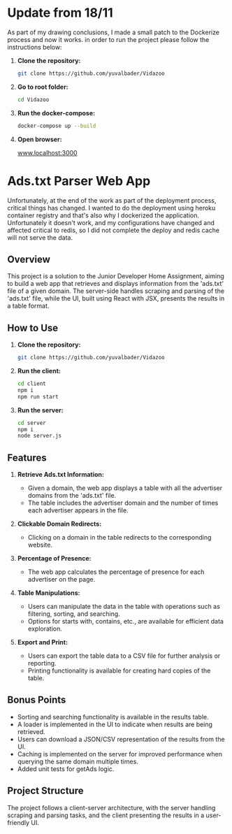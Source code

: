 # Update from 18/11

As part of my drawing conclusions, I made a small patch to the Dockerize process and now it works.
in order to run the project please follow the instructions below:

1. **Clone the repository:**

   ```bash
   git clone https://github.com/yuvalbader/Vidazoo
   ```

2. **Go to root folder:**

   ```bash
   cd Vidazoo
   ```

3. **Run the docker-compose:**

   ```bash
   docker-compose up --build
   ```

4. **Open browser:**

   www.localhost:3000

# Ads.txt Parser Web App

Unfortunately, at the end of the work as part of the deployment process, critical things has changed.
I wanted to do the deployment using heroku container registry and that's also why I dockerized the application.
Unfortunately it doesn't work, and my configurations have changed and affected
critical to redis, so I did not complete the deploy and redis cache will not serve the data.

## Overview

This project is a solution to the Junior Developer Home Assignment, aiming to build a web app that retrieves and displays information from the 'ads.txt' file of a given domain. The server-side handles scraping and parsing of the 'ads.txt' file, while the UI, built using React with JSX, presents the results in a table format.

## How to Use

1. **Clone the repository:**

   ```bash
   git clone https://github.com/yuvalbader/Vidazoo

   ```

2. **Run the client:**

   ```bash
   cd client
   npm i
   npm run start

   ```

3. **Run the server:**

   ```bash
   cd server
   npm i
   node server.js
   ```

## Features

1. **Retrieve Ads.txt Information:**

   - Given a domain, the web app displays a table with all the advertiser domains from the 'ads.txt' file.
   - The table includes the advertiser domain and the number of times each advertiser appears in the file.

2. **Clickable Domain Redirects:**

   - Clicking on a domain in the table redirects to the corresponding website.

3. **Percentage of Presence:**

   - The web app calculates the percentage of presence for each advertiser on the page.

4. **Table Manipulations:**

   - Users can manipulate the data in the table with operations such as filtering, sorting, and searching.
   - Options for starts with, contains, etc., are available for efficient data exploration.

5. **Export and Print:**
   - Users can export the table data to a CSV file for further analysis or reporting.
   - Printing functionality is available for creating hard copies of the table.

## Bonus Points

<!-- - The project is hosted on Heroku: [Heroku Demo](#) (replace with the actual Heroku link) -->

- Sorting and searching functionality is available in the results table.
- A loader is implemented in the UI to indicate when results are being retrieved.
- Users can download a JSON/CSV representation of the results from the UI.
- Caching is implemented on the server for improved performance when querying the same domain multiple times.
- Added unit tests for getAds logic.

## Project Structure

The project follows a client-server architecture, with the server handling scraping and parsing tasks, and the client presenting the results in a user-friendly UI.

